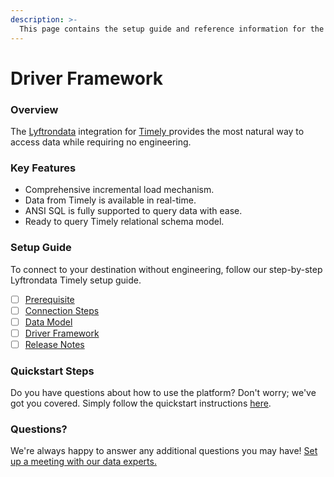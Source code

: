 ```yaml
---
description: >-
  This page contains the setup guide and reference information for the Timely source connector.
---
```


# Driver Framework

### Overview

The [Lyftrondata](https://www.lyftrondata.com/) integration for [Timely](https://www.lyftrondata.com/integration/business-analytics/timely/)[ ](https://www.lyftrondata.com/integration/timely/)provides the most natural way to access data while requiring no engineering.

### Key Features

* Comprehensive incremental load mechanism.
* Data from Timely is available in real-time.&#x20;
* ANSI SQL is fully supported to query data with ease.
* Ready to query Timely relational schema model.

### Setup Guide

To connect to your destination without engineering, follow our step-by-step Lyftrondata Timely setup guide.

* [ ] [Prerequisite](../../business-analytics/timely/prerequisite.md)
* [ ] [Connection Steps](../../business-analytics/timely/connection-steps.md)
* [ ] [Data Model](../../business-analytics/timely/data-model/)
* [ ] [Driver Framework](../../business-analytics/timely/driver-framework/)
* [ ] [Release Notes](../../business-analytics/timely/release-notes.md)

### Quickstart Steps

Do you have questions about how to use the platform? Don't worry; we've got you covered. Simply follow the quickstart instructions [here](../../../quickstart-steps.md).

### Questions? <a href="#questions" id="questions"></a>

We're always happy to answer any additional questions you may have! [Set up a meeting with our data experts.](https://www.lyftrondata.com/book-a-meeting/)


